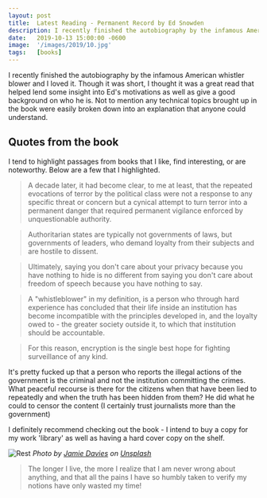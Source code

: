 ```yaml
---
layout: post
title:  Latest Reading - Permanent Record by Ed Snowden
description: I recently finished the autobiography by the infamous American whistler blower and I loved it.
date:   2019-10-13 15:00:00 -0600
image:  '/images/2019/10.jpg'
tags:   [books]
---
```

I recently finished the autobiography by the infamous American whistler blower and I loved it. Though it was short, I thought it was a great read that helped lend some insight into Ed's motivations as well as give a good background on who he is. Not to mention any technical topics brought up in the book were easily broken down into an explanation that anyone could understand.

## Quotes from the book

I tend to highlight passages from books that I like, find interesting, or are noteworthy. Below are a few that I highlighted.

> A decade later, it had become clear, to me at least, that the repeated evocations of terror by the political class were not a response to any specific threat or concern but a cynical attempt to turn terror into a permanent danger that required permanent vigilance enforced by unquestionable authority.

> Authoritarian states are typically not governments of laws, but governments of leaders, who demand loyalty from their subjects and are hostile to dissent.

> Ultimately, saying you don't care about your privacy because you have nothing to hide is no different from saying you don't care about freedom of speech because you have nothing to say.

> A "whistleblower" in my definition, is a person who through hard experience has concluded that their life inside an institution has become incompatible with the principles developed in, and the loyalty owed to - the greater society outside it, to which that institution should be accountable.

> For this reason, encryption is the single best hope for fighting surveillance of any kind.

It's pretty fucked up that a person who reports the illegal actions of the government is the criminal and not the institution committing the crimes. What peaceful recourse is there for the citizens when that have been lied to repeatedly and when the truth has been hidden from them? He did what he could to censor the content (I certainly trust journalists more than the government) 

I definitely recommend checking out the book - I intend to buy a copy for my work 'library' as well as having a hard cover copy on the shelf.

![Rest]({{site.baseurl}}/images/2019/10.jpg)
*Photo by [Jamie Davies](https://unsplash.com/photos/aZVYRIyQElg) on [Unsplash](https://unsplash.com/)*

> The longer I live, the more I realize that I am never wrong about anything, and that all the pains I have so humbly taken to verify my notions have only wasted my time!
